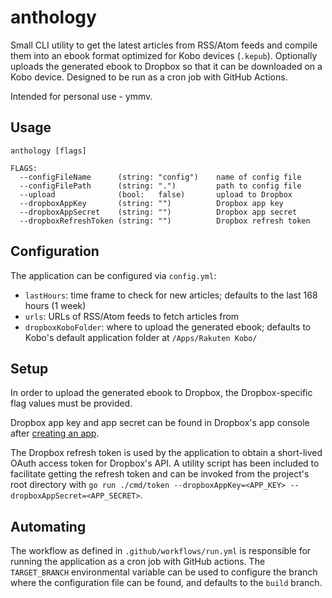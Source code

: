 # anthology

Small CLI utility to get the latest articles from RSS/Atom feeds and compile them into an ebook format optimized for Kobo devices (`.kepub`). Optionally uploads the generated ebook to Dropbox so that it can be downloaded on a Kobo device. Designed to be run as a cron job with GitHub Actions.

Intended for personal use - ymmv.

## Usage

```
anthology [flags]

FLAGS:
  --configFileName      (string: "config")    name of config file
  --configFilePath      (string: ".")         path to config file
  --upload              (bool:   false)       upload to Dropbox
  --dropboxAppKey       (string: "")          Dropbox app key
  --dropboxAppSecret    (string: "")          Dropbox app secret
  --dropboxRefreshToken (string: "")          Dropbox refresh token
```

## Configuration

The application can be configured via `config.yml`:

- `lastHours`: time frame to check for new articles; defaults to the last 168 hours (1 week)
- `urls`: URLs of RSS/Atom feeds to fetch articles from
- `dropboxKoboFolder`: where to upload the generated ebook; defaults to Kobo's default application folder at `/Apps/Rakuten Kobo/`

## Setup

In order to upload the generated ebook to Dropbox, the Dropbox-specific flag values must be provided.

Dropbox app key and app secret can be found in Dropbox's app console after [creating an app](https://www.dropbox.com/developers).

The Dropbox refresh token is used by the application to obtain a short-lived OAuth access token for Dropbox's API. A utility script has been included to facilitate getting the refresh token and can be invoked from the project's root directory with `go run ./cmd/token --dropboxAppKey=<APP_KEY> --dropboxAppSecret=<APP_SECRET>`.

## Automating

The workflow as defined in `.github/workflows/run.yml` is responsible for running the application as a cron job with GitHub actions. The `TARGET_BRANCH` environmental variable can be used to configure the branch where the configuration file can be found, and defaults to the `build` branch.
